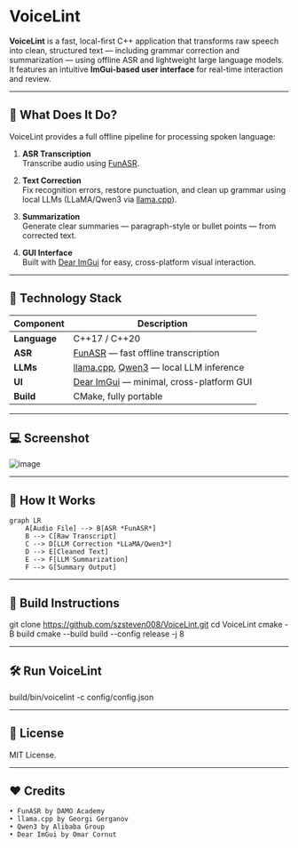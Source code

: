 # VoiceLint

**VoiceLint** is a fast, local-first C++ application that transforms raw speech into clean, structured text — including grammar correction and summarization — using offline ASR and lightweight large language models. It features an intuitive **ImGui-based user interface** for real-time interaction and review.

---

## 🧠 What Does It Do?

VoiceLint provides a full offline pipeline for processing spoken language:

1. **ASR Transcription**  
   Transcribe audio using [FunASR](https://github.com/alibaba-damo-academy/FunASR).

2. **Text Correction**  
   Fix recognition errors, restore punctuation, and clean up grammar using local LLMs (LLaMA/Qwen3 via [llama.cpp](https://github.com/ggml-org/llama.cpp)).

3. **Summarization**  
   Generate clear summaries — paragraph-style or bullet points — from corrected text.

4. **GUI Interface**  
   Built with [Dear ImGui](https://github.com/ocornut/imgui) for easy, cross-platform visual interaction.

---

## 🧩 Technology Stack

| Component     | Description                                      |
|---------------|--------------------------------------------------|
| **Language**  | C++17 / C++20                                    |
| **ASR**       | [FunASR](https://github.com/alibaba-damo-academy/FunASR) — fast offline transcription |
| **LLMs**      | [llama.cpp](https://github.com/ggerganov/llama.cpp), [Qwen3](https://huggingface.co/Qwen) — local LLM inference |
| **UI**        | [Dear ImGui](https://github.com/ocornut/imgui) — minimal, cross-platform GUI |
| **Build**     | CMake, fully portable                            |

---

## 💻 Screenshot

![image](https://github.com/user-attachments/assets/b084129f-3f30-4df6-a235-fe634d02d60a)

---

## 🚀 How It Works

```mermaid
graph LR
    A[Audio File] --> B[ASR *FunASR*]
    B --> C[Raw Transcript]
    C --> D[LLM Correction *LLaMA/Qwen3*]
    D --> E[Cleaned Text]
    E --> F[LLM Summarization]
    F --> G[Summary Output]
```

---

## 🔧 Build Instructions
git clone https://github.com/szsteven008/VoiceLint.git
cd VoiceLint
cmake -B build
cmake --build build --config release -j 8

---

## 🛠️ Run VoiceLint
build/bin/voicelint -c config/config.json

---

## 📄 License
MIT License.

---

## ❤️ Credits
	• FunASR by DAMO Academy
	• llama.cpp by Georgi Gerganov
	• Qwen3 by Alibaba Group
	• Dear ImGui by Omar Cornut
